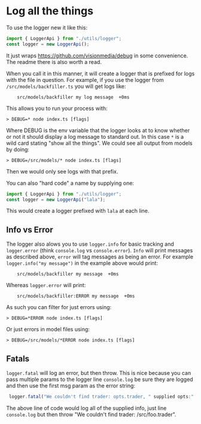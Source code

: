 # Log all the things

To use the logger new it like this:

```javascript
import { LoggerApi } from "./utils/logger";
const logger = new LoggerApi();
```

It just wraps https://github.com/visionmedia/debug in some convenience.
The readme there is also worth a read.

When you call it in this manner, it will create a logger that is
prefixed for logs with the file in question. For example, if you
use the logger from `/src/models/backfiller.ts` you will get logs like:

```
    src/models/backfiller my log message  +0ms
```

This allows you to run your process with:

```
> DEBUG=* node index.ts [flags]
```

Where DEBUG is the env variable that the logger looks at to know whether
or not it should display a log message to standard out. In this case `*`
is a wild card stating "show all the things". We could see all output from models by
doing:


```
> DEBUG=/src/models/* node index.ts [flags]
```

Then we would only see logs with that prefix.


You can also "hard code" a name by supplying one:

```javascript
import { LoggerApi } from "./utils/logger";
const logger = new LoggerApi("lala");
```

This would create a logger prefixed with `lala` at each line.

## Info vs Error

The logger also alows you to use `logger.info` for basic tracking and `logger.error`
(think `console.log` vs `console.error`). `Info` will print messages as described above,
`error` will tag messages as being an error. For example `logger.info("my message")`
in the example above would print:

```
    src/models/backfiller my message  +0ms
```


Whereas `logger.error` will print:



```
    src/models/backfiller:ERROR my message  +0ms
```

As such you can filter for just errors using:

```
> DEBUG=*ERROR node index.ts [flags]
```

Or just errors in model files using:

```
> DEBUG=/src/models/*ERROR node index.ts [flags]
```

## Fatals

`logger.fatal` will log an error, but then throw. This is nice because you can pass multiple params to the logger line `console.log` be sure they are logged and then use the first msg param as the error string:

```javascript
 logger.fatal("We couldn't find trader: opts.trader, " supplied opts:", opts);
 ```

 The above line of code would log all of the supplied info, just line `console.log` but then throw "We couldn't find trader: /src/foo.trader".

